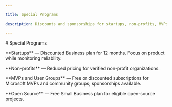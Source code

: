 ```yaml
---

title: Special Programs

description: Discounts and sponsorships for startups, non-profits, MVPs, user groups, and open source.

---
```




\# Special Programs



\*\*Startups\*\* — Discounted Business plan for 12 months. Focus on product while monitoring reliability.



\*\*Non-profits\*\* — Reduced pricing for verified non-profit organizations.



\*\*MVPs and User Groups\*\* — Free or discounted subscriptions for Microsoft MVPs and community groups; sponsorships available.



\*\*Open Source\*\* — Free Small Business plan for eligible open-source projects.

